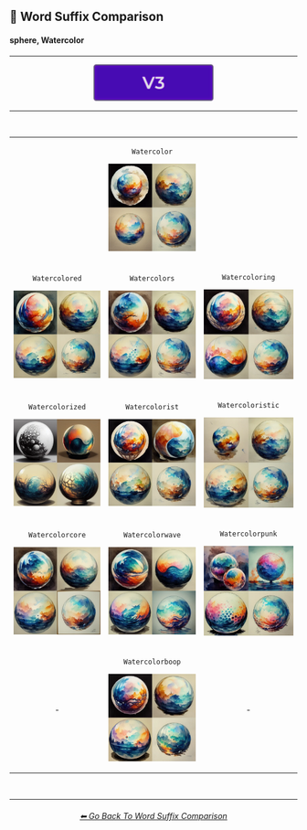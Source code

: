 <h2>📓 Word Suffix Comparison</h2>
<h4>sphere, Watercolor</h4>

<hr>

<div align="center">

[<img src="/Images/Repo_Parts/Buttons/Version_Buttons/button_version_V3_active.webp?raw=true" alt="MidJourney V3" height="64" />]()

</div>

<hr>
<br>

<div align="center">

<table>
    <tr align=center valign=middle>
        <th>
            <br>
        </th>
        <td>
            <p><code>Watercolor</code></p><p><img src="/Images/MJ_V3/Comparison_Page_Images/Word_Suffix_Comparison/sphere_Watercolor.webp?raw=true" width="256" /></p>
        </td>
        <th>
            <br>
        </th>
    </tr>
    <tr align=center valign=middle>
        <td>
            <p><code>Watercolored</code></p><p><img src="/Images/MJ_V3/Comparison_Page_Images/Word_Suffix_Comparison/sphere_Watercolored.webp?raw=true" width="256" /></p>
        </td>
        <td>
            <p><code>Watercolors</code></p><p><img src="/Images/MJ_V3/Comparison_Page_Images/Word_Suffix_Comparison/sphere_Watercolors.webp?raw=true" width="256" /></p>
        </td>
        <td>
            <p><code>Watercoloring</code></p><p><img src="/Images/MJ_V3/Comparison_Page_Images/Word_Suffix_Comparison/sphere_Watercoloring.webp?raw=true" width="256" /></p>
        </td>
    </tr>
    <tr align=center valign=middle>
        <td>
            <p><code>Watercolorized</code></p><p><img src="/Images/MJ_V3/Comparison_Page_Images/Word_Suffix_Comparison/sphere_Watercolorized.webp?raw=true" width="256" /></p>
        </td>
        <td>
            <p><code>Watercolorist</code></p><p><img src="/Images/MJ_V3/Comparison_Page_Images/Word_Suffix_Comparison/sphere_Watercolorist.webp?raw=true" width="256" /></p>
        </td>
        <td>
            <p><code>Watercoloristic</code></p><p><img src="/Images/MJ_V3/Comparison_Page_Images/Word_Suffix_Comparison/sphere_Watercoloristic.webp?raw=true" width="256" /></p>
        </td>
    </tr>
    <tr align=center valign=middle>
        <td>
            <p><code>Watercolorcore</code></p><p><img src="/Images/MJ_V3/Comparison_Page_Images/Word_Suffix_Comparison/sphere_Watercolorcore.webp?raw=true" width="256" /></p>
        </td>
        <td>
            <p><code>Watercolorwave</code></p><p><img src="/Images/MJ_V3/Comparison_Page_Images/Word_Suffix_Comparison/sphere_Watercolorwave.webp?raw=true" width="256" /></p>
        </td>
        <td>
            <p><code>Watercolorpunk</code></p><p><img src="/Images/MJ_V3/Comparison_Page_Images/Word_Suffix_Comparison/sphere_Watercolorpunk.webp?raw=true" width="256" /></p>
        </td>
    </tr>
    <tr align=center valign=middle>
        <td>-</td>
        <td>
            <p><code>Watercolorboop</code></p><p><img src="/Images/MJ_V3/Comparison_Page_Images/Word_Suffix_Comparison/sphere_Watercolorboop.webp?raw=true" width="256" /></p>
        </td>
        <td>-</td>
    </tr>
</table>

</div>

<br>


<hr>
<div align="center">
<h6><a href="/Pages/MJ_V3/Comparison_Pages/Prompt_Writing/Word_Suffix_Comparison.md">⬅ Go Back To Word Suffix Comparison</a></h6>
</div>